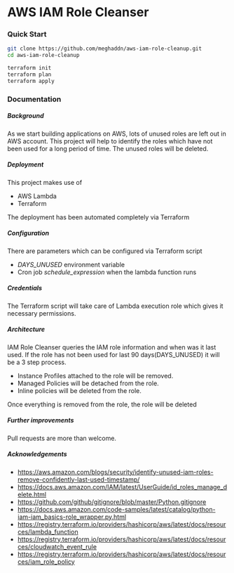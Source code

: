 # AWS IAM Role Cleanser

### Quick Start

```bash
git clone https://github.com/meghaddn/aws-iam-role-cleanup.git
cd aws-iam-role-cleanup

terraform init
terraform plan
terraform apply
```



### Documentation

##### Background

As we start building applications on AWS, lots of unused roles are left out in AWS account. This project will help to identify the roles which have not been used for a long period of time. The unused roles will be deleted.

#####  Deployment

This project makes use of 

- AWS Lambda
- Terraform

The deployment has been automated completely via Terraform

##### Configuration

There are parameters which can be configured via Terraform script

- *DAYS_UNUSED* environment variable  
- Cron job *schedule_expression* when the lambda function runs

##### Credentials

The Terraform script will take care of Lambda execution role which gives it necessary permissions.

##### Architecture

IAM Role Cleanser queries the IAM role information and when was it last used. If the role has not been used for last 90 days(DAYS_UNUSED) it will be a  3 step process.

- Instance Profiles attached to the role will be removed.
- Managed Policies will be detached from the role.
- Inline policies will be deleted from the role.

Once everything is removed from the role, the role will be deleted

##### Further improvements

Pull requests are more than welcome.

##### Acknowledgements

- https://aws.amazon.com/blogs/security/identify-unused-iam-roles-remove-confidently-last-used-timestamp/
- https://docs.aws.amazon.com/IAM/latest/UserGuide/id_roles_manage_delete.html
- https://github.com/github/gitignore/blob/master/Python.gitignore
- https://docs.aws.amazon.com/code-samples/latest/catalog/python-iam-iam_basics-role_wrapper.py.html
- https://registry.terraform.io/providers/hashicorp/aws/latest/docs/resources/lambda_function
- https://registry.terraform.io/providers/hashicorp/aws/latest/docs/resources/cloudwatch_event_rule
- https://registry.terraform.io/providers/hashicorp/aws/latest/docs/resources/iam_role_policy
